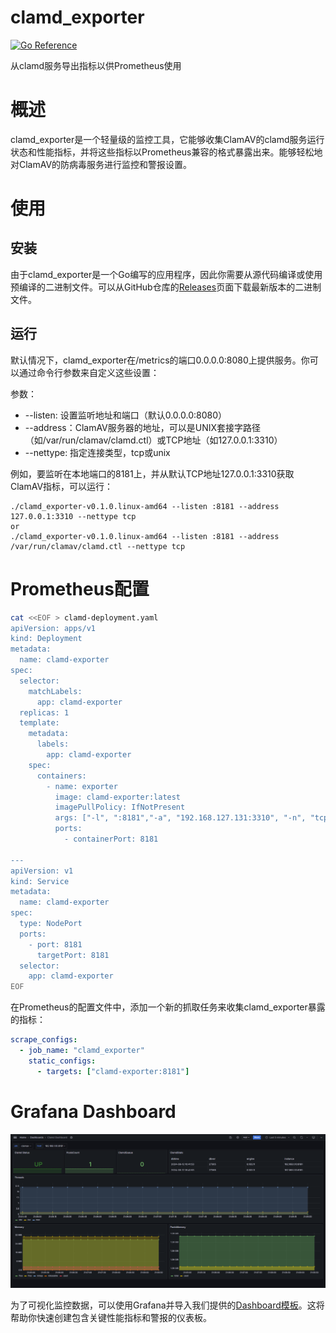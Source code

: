# clamd_exporter

[![Go Reference](https://pkg.go.dev/badge/github.com/hq0101/clamd_exporter.svg)](https://pkg.go.dev/github.com/hq0101/clamd_exporter)

从clamd服务导出指标以供Prometheus使用


# 概述

clamd_exporter是一个轻量级的监控工具，它能够收集ClamAV的clamd服务运行状态和性能指标，并将这些指标以Prometheus兼容的格式暴露出来。能够轻松地对ClamAV的防病毒服务进行监控和警报设置。


# 使用

## 安装

由于clamd_exporter是一个Go编写的应用程序，因此你需要从源代码编译或使用预编译的二进制文件。可以从GitHub仓库的[Releases](https://github.com/hq0101/clamd_exporter/releases)页面下载最新版本的二进制文件。

## 运行

默认情况下，clamd_exporter在/metrics的端口0.0.0.0:8080上提供服务。你可以通过命令行参数来自定义这些设置：

参数：
- --listen: 设置监听地址和端口（默认0.0.0.0:8080）
- --address：ClamAV服务器的地址，可以是UNIX套接字路径（如/var/run/clamav/clamd.ctl）或TCP地址（如127.0.0.1:3310）
- --nettype: 指定连接类型，tcp或unix

例如，要监听在本地端口的8181上，并从默认TCP地址127.0.0.1:3310获取ClamAV指标，可以运行：
```shell
./clamd_exporter-v0.1.0.linux-amd64 --listen :8181 --address 127.0.0.1:3310 --nettype tcp
or
./clamd_exporter-v0.1.0.linux-amd64 --listen :8181 --address /var/run/clamav/clamd.ctl --nettype tcp
```

# Prometheus配置

```bash
cat <<EOF > clamd-deployment.yaml
apiVersion: apps/v1
kind: Deployment
metadata:
  name: clamd-exporter
spec:
  selector:
    matchLabels:
      app: clamd-exporter
  replicas: 1
  template:
    metadata:
      labels:
        app: clamd-exporter
    spec:
      containers:
        - name: exporter
          image: clamd-exporter:latest
          imagePullPolicy: IfNotPresent
          args: ["-l", ":8181","-a", "192.168.127.131:3310", "-n", "tcp"]
          ports:
            - containerPort: 8181

---
apiVersion: v1
kind: Service
metadata:
  name: clamd-exporter
spec:
  type: NodePort
  ports:
    - port: 8181
      targetPort: 8181
  selector:
    app: clamd-exporter
EOF
```

在Prometheus的配置文件中，添加一个新的抓取任务来收集clamd_exporter暴露的指标：

```yaml
scrape_configs:
  - job_name: "clamd_exporter"
    static_configs:
      - targets: ["clamd-exporter:8181"]
```

# Grafana Dashboard

![Dashboard](assets/dashboard.png)

为了可视化监控数据，可以使用Grafana并导入我们提供的[Dashboard模板](https://github.com/hq0101/clamd_exporter/blob/main/assets/ClamdDashboard.json)。这将帮助你快速创建包含关键性能指标和警报的仪表板。


